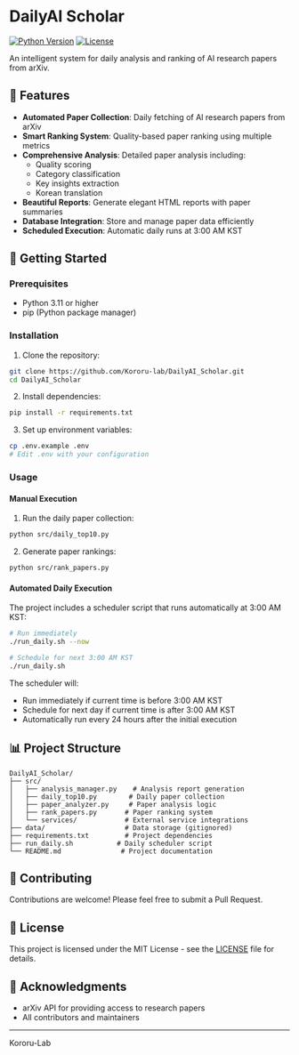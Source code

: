 # DailyAI Scholar

[![Python Version](https://img.shields.io/badge/python-3.11-blue.svg)](https://www.python.org/downloads/)
[![License](https://img.shields.io/badge/license-MIT-green.svg)](LICENSE)

An intelligent system for daily analysis and ranking of AI research papers from arXiv.

## 🌟 Features

- **Automated Paper Collection**: Daily fetching of AI research papers from arXiv
- **Smart Ranking System**: Quality-based paper ranking using multiple metrics
- **Comprehensive Analysis**: Detailed paper analysis including:
  - Quality scoring
  - Category classification
  - Key insights extraction
  - Korean translation
- **Beautiful Reports**: Generate elegant HTML reports with paper summaries
- **Database Integration**: Store and manage paper data efficiently
- **Scheduled Execution**: Automatic daily runs at 3:00 AM KST

## 🚀 Getting Started

### Prerequisites

- Python 3.11 or higher
- pip (Python package manager)

### Installation

1. Clone the repository:
```bash
git clone https://github.com/Kororu-lab/DailyAI_Scholar.git
cd DailyAI_Scholar
```

2. Install dependencies:
```bash
pip install -r requirements.txt
```

3. Set up environment variables:
```bash
cp .env.example .env
# Edit .env with your configuration
```

### Usage

#### Manual Execution

1. Run the daily paper collection:
```bash
python src/daily_top10.py
```

2. Generate paper rankings:
```bash
python src/rank_papers.py
```

#### Automated Daily Execution

The project includes a scheduler script that runs automatically at 3:00 AM KST:

```bash
# Run immediately
./run_daily.sh --now

# Schedule for next 3:00 AM KST
./run_daily.sh
```

The scheduler will:
- Run immediately if current time is before 3:00 AM KST
- Schedule for next day if current time is after 3:00 AM KST
- Automatically run every 24 hours after the initial execution

## 📊 Project Structure

```
DailyAI_Scholar/
├── src/
│   ├── analysis_manager.py    # Analysis report generation
│   ├── daily_top10.py        # Daily paper collection
│   ├── paper_analyzer.py     # Paper analysis logic
│   ├── rank_papers.py       # Paper ranking system
│   └── services/            # External service integrations
├── data/                    # Data storage (gitignored)
├── requirements.txt         # Project dependencies
├── run_daily.sh           # Daily scheduler script
└── README.md               # Project documentation
```

## 🤝 Contributing

Contributions are welcome! Please feel free to submit a Pull Request.

## 📝 License

This project is licensed under the MIT License - see the [LICENSE](LICENSE) file for details.

## 🙏 Acknowledgments

- arXiv API for providing access to research papers
- All contributors and maintainers

---

Kororu-Lab 
